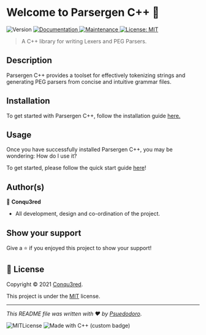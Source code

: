 


# Welcome to Parsergen C++ 👋
<p>
  <img alt="Version" src="https://img.shields.io/badge/version-1.0.0-blue.svg?cacheSeconds=2592000" />
  <a href="https://github.com/Conqu3red/parsergen-cpp/wiki/Grammar-File-Syntax" target="_blank">
    <img alt="Documentation" src="https://img.shields.io/badge/documentation-yes-brightgreen.svg" />
  </a>
  <a href="https://github.com/Conqu3red/parsergen-cpp/graphs/commit-activity" target="_blank">
    <img alt="Maintenance" src="https://img.shields.io/badge/Maintained%3F-yes-green.svg" />
  </a>
  <a href="https://github.com/Conqu3red/parsergen-cpp/blob/master/LICENSE" target="_blank">
    <img alt="License: MIT" src="https://img.shields.io/github/license/Conqu3red/parsergen-cpp" />
    </a>
</p>

> A C++ library for writing Lexers and PEG Parsers.


   
## Description
Parsergen C++ provides a toolset for effectively tokenizing strings and generating PEG parsers from concise and intuitive grammar files.

## Installation
To get started with Parsergen C++, follow the installation guide [here.](#)

## Usage
Once you have successfully installed Parsergen C++, you may be wondering: How do I use it?

To get started, please follow the quick start guide [here](#)!

## Author(s)

👤 **Conqu3red**

- All development, design and co-ordination of the project.

## Show your support

Give a ⭐️ if you enjoyed this project to show your support!


## 📝 License

Copyright © 2021 [Conqu3red](https://github.com/Conqu3red).

This project is under the [MIT](https://github.com/Conqu3red/parsergen-cpp/blob/master/LICENSE.md) license.

***
_This README file was written with ❤️ by [Psuedodoro](https://github.com/kefranabg/readme-md-generator)_.

![MITLicense](https://camo.githubusercontent.com/3dbcfa4997505c80ef928681b291d33ecfac2dabf563eb742bb3e269a5af909c/68747470733a2f2f696d672e736869656c64732e696f2f6769746875622f6c6963656e73652f496c65726961796f2f6d61726b646f776e2d6261646765733f7374796c653d666f722d7468652d6261646765)  ![Made with C++ (custom badge)](https://img.shields.io/badge/-Made%20With%20C%2B%2B-blue?style=for-the-badge&logo=c%2B%2B&logoColor=white)

